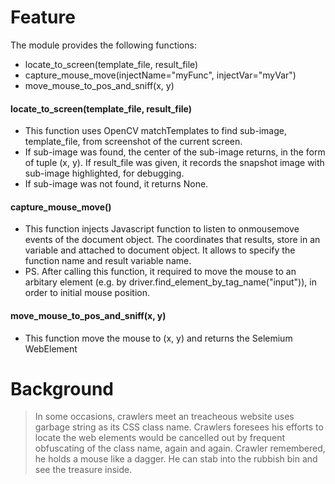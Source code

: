 # Feature
The module provides the following functions:
  - locate_to_screen(template_file, result_file)
  - capture_mouse_move(injectName="myFunc", injectVar="myVar")
  - move_mouse_to_pos_and_sniff(x, y)

#### locate_to_screen(template_file, result_file)
 - This function uses OpenCV matchTemplates to find sub-image, template_file, from screenshot of the current screen.
 - If sub-image was found, the center of the sub-image returns, in the form of tuple (x, y). If result_file was given, it records the snapshot image with sub-image highlighted, for debugging.
 - If sub-image was not found, it returns None.

#### capture_mouse_move()
 - This function injects Javascript function to listen to onmousemove events of the document object. The coordinates that results, store in an variable and attached to document object. It allows to specify the function name and result variable name.
 - PS. After calling this function, it required to move the mouse to an arbitary element (e.g. by driver.find_element_by_tag_name("input")), in order to initial mouse position.
    
#### move_mouse_to_pos_and_sniff(x, y)
 - This function move the mouse to (x, y) and returns the Selemium WebElement 
    
# Background
> In some occasions, crawlers meet an treacheous website uses garbage string as its CSS class name. Crawlers foresees his efforts to locate the web elements would be cancelled out by frequent obfuscating of the class name, again and again.
Crawler remembered, he holds a mouse like a dagger. He can stab into the rubbish bin and see the treasure inside.


